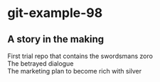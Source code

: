 # git-example-98
## A story in the making
First trial repo that contains the swordsmans zoro  
The betrayed dialogue  
The marketing plan to become rich with silver  


